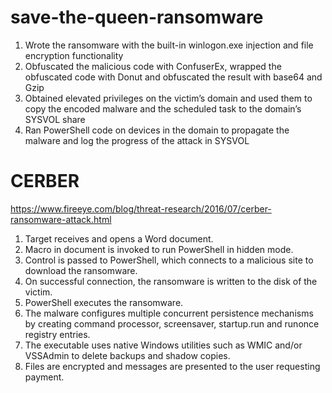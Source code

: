 # save-the-queen-ransomware

1. Wrote the ransomware with the built-in winlogon.exe injection and file encryption functionality
2. Obfuscated the malicious code with ConfuserEx, wrapped the obfuscated code with Donut and obfuscated the result with base64 and Gzip
3. Obtained elevated privileges on the victim’s domain and used them to copy the encoded malware and the scheduled task to the domain’s SYSVOL share
4. Ran PowerShell code on devices in the domain to propagate the malware and log the progress of the attack in SYSVOL

# CERBER 
https://www.fireeye.com/blog/threat-research/2016/07/cerber-ransomware-attack.html

1. Target receives and opens a Word document.
2. Macro in document is invoked to run PowerShell in hidden mode.
3. Control is passed to PowerShell, which connects to a malicious site to download the ransomware.
4. On successful connection, the ransomware is written to the disk of the victim.
5. PowerShell executes the ransomware.
6. The malware configures multiple concurrent persistence mechanisms by creating command processor, screensaver, startup.run and runonce registry entries.
7. The executable uses native Windows utilities such as WMIC and/or VSSAdmin to delete backups and shadow copies.
8. Files are encrypted and messages are presented to the user requesting payment.


